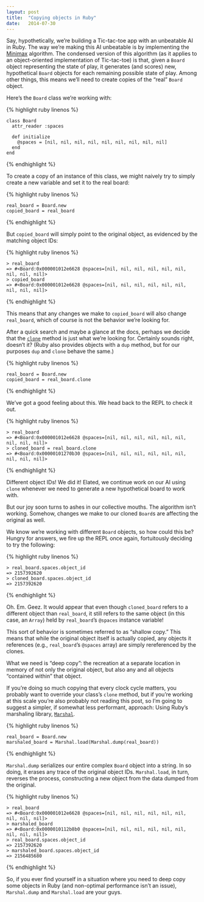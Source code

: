 ```yaml
---
layout: post
title:  "Copying objects in Ruby"
date:   2014-07-30
---
```


Say, hypothetically, we’re building a Tic-tac-toe app with an unbeatable AI in 
Ruby. The way we’re making this AI unbeatable is by implementing the 
[Minimax][] algorithm. The condensed version of this algorithm (as it applies 
to an object-oriented implementation of Tic-tac-toe) is that, given a `Board` 
object representing the state of play, it generates (and scores) new, 
hypothetical `Board` objects for each remaining possible state of play. Among 
other things, this means we’ll need to create copies of the “real” `Board` 
object.

Here’s the `Board` class we’re working with:

{% highlight ruby linenos %}

    class Board
      attr_reader :spaces

      def initialize
        @spaces = [nil, nil, nil, nil, nil, nil, nil, nil, nil]
      end
    end
{% endhighlight %}

To create a copy of an instance of this class, we might naively try to simply 
create a new variable and set it to the real board:

{% highlight ruby linenos %}

    real_board = Board.new
    copied_board = real_board
{% endhighlight %}

But `copied_board` will simply point to the original object, as evidenced by 
the matching object IDs:

{% highlight ruby linenos %}

    > real_board
    => #<Board:0x000001012e6628 @spaces=[nil, nil, nil, nil, nil, nil, nil, nil, nil]>
    > copied_board
    => #<Board:0x000001012e6628 @spaces=[nil, nil, nil, nil, nil, nil, nil, nil, nil]>
{% endhighlight %}

This means that any changes we make to `copied_board` will also change 
`real_board`, which of course is not the behavior we’re looking for.

After a quick search and maybe a glance at the docs, perhaps we decide that 
the [`clone`][] method is just what we’re looking for. Certainly sounds right, 
doesn’t it? (Ruby also provides objects with a `dup` method, but for our 
purposes `dup` and `clone` behave the same.) 

{% highlight ruby linenos %}

    real_board = Board.new
    copied_board = real_board.clone
{% endhighlight %}

We’ve got a good feeling about this. We head back to the REPL to check it out.

{% highlight ruby linenos %}

    > real_board
    => #<Board:0x000001012e6628 @spaces=[nil, nil, nil, nil, nil, nil, nil, nil, nil]>
    > cloned_board = real_board.clone
    => #<Board:0x00000101270b30 @spaces=[nil, nil, nil, nil, nil, nil, nil, nil, nil]>
{% endhighlight %}

Different object IDs! We did it! Elated, we continue work on our AI using 
`clone` whenever we need to generate a new hypothetical board to work with.

But our joy soon turns to ashes in our collective mouths. The algorithm isn’t 
working. Somehow, changes we make to our cloned `Board`s are affecting the 
original as well.

We know we’re working with different `Board` objects, so how could this be? 
Hungry for answers, we fire up the REPL once again, fortuitously deciding to 
try the following:

{% highlight ruby linenos %}

    > real_board.spaces.object_id
    => 2157392620
    > cloned_board.spaces.object_id
    => 2157392620
{% endhighlight %}

Oh. Em. Geez. It would appear that even though `cloned_board` refers to a 
different object than `real_board`, it still refers to the same object (in 
this case, an `Array`) held by `real_board`’s `@spaces` instance variable!

This sort of behavior is sometimes referred to as “shallow copy.” This means 
that while the original object itself is actually copied, any objects it 
references (e.g., `real_board`’s `@spaces` array) are simply rereferenced by 
the clones.

What we need is “deep copy”: the recreation at a separate location in memory 
of not only the original object, but also any and all objects “contained 
within” that object.

If you’re doing so much copying that every clock cycle matters, you probably 
want to override your class’s `clone` method, but if you’re working at this 
scale you’re also probably not reading this post, so I’m going to suggest a 
simpler, if somewhat less performant, approach: Using Ruby’s marshaling 
library, [`Marshal`][].

{% highlight ruby linenos %}

    real_board = Board.new
    marshaled_board = Marshal.load(Marshal.dump(real_board))
{% endhighlight %}

`Marshal.dump` serializes our entire complex `Board` object into a string. In 
so doing, it erases any trace of the original object IDs. `Marshal.load`, in 
turn, reverses the process, constructing a new object from the data dumped 
from the original.

{% highlight ruby linenos %}

    > real_board
    => #<Board:0x000001012e6628 @spaces=[nil, nil, nil, nil, nil, nil, nil, nil, nil]>
    > marshaled_board
    => #<Board:0x0000010112b8b0 @spaces=[nil, nil, nil, nil, nil, nil, nil, nil, nil]>
    > real_board.spaces.object_id
    => 2157392620
    > marshaled_board.spaces.object_id
    => 2156485680
{% endhighlight %}

So, if you ever find yourself in a situation where you need to deep copy some 
objects in Ruby (and non-optimal performance isn’t an issue), `Marshal.dump` 
and `Marshal.load` are your guys.

[Minimax]: http://en.wikipedia.org/wiki/Minimax
[`clone`]: http://ruby-doc.org/core-2.1.2/Object.html#method-i-clone
[`Marshal`]: http://www.ruby-doc.org/core-2.1.2/Marshal.html
